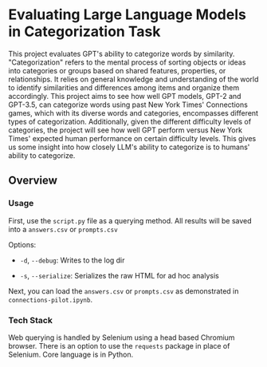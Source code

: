 # Evaluating Large Language Models in Categorization Task
This project evaluates GPT's ability to categorize words by similarity. "Categorization" refers to the mental process of sorting objects or ideas into categories or groups based on shared features, properties, or relationships. It relies on general knowledge and understanding of the world to identify similarities and differences among items and organize them accordingly. This project aims to see how well GPT models, GPT-2 and GPT-3.5, can categorize words using past New York Times' Connections games, which with its diverse words and categories, encompasses different types of categorization. Additionally, given the different difficulty levels of categories, the project will see how well GPT perform versus New York Times' expected human performance on certain difficulty levels. This gives us some insight into how closely LLM's ability to categorize is to humans' ability to categorize.

## Overview

### Usage

First, use the `script.py` file as a querying method. All results will be saved into a `answers.csv` or `prompts.csv`

Options:

-  `-d`, `--debug`: Writes to the log dir

-  `-s`, `--serialize`: Serializes the raw HTML for ad hoc analysis

  

Next, you can load the `answers.csv` or `prompts.csv` as demonstrated in `connections-pilot.ipynb`.

### Tech Stack

Web querying is handled by Selenium using a head based Chromium browser. There is an option to use the `requests` package in place of Selenium. Core language is in Python.
